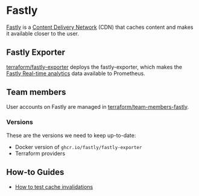 # Fastly

[Fastly] is a [Content Delivery Network] (CDN) that caches content and makes it
available closer to the user.

## Fastly Exporter

[terraform/fastly-exporter] deploys the fastly-exporter, which makes the
[Fastly Real-time analytics](https://www.fastly.com/documentation/reference/api/metrics-stats/realtime/)
data available to Prometheus.

## Team members

User accounts on Fastly are managed in [terraform/team-members-fastly].

### Versions

These are the versions we need to keep up-to-date:

- Docker version of `ghcr.io/fastly/fastly-exporter`
- Terraform providers

## How-to Guides

- [How to test cache invalidations](./how-to-test-cache-invalidations.md)

[content delivery network]: https://en.wikipedia.org/wiki/Content_delivery_network
[fastly]: https://www.fastly.com/
[terraform/fastly-exporter]: https://github.com/rust-lang/simpleinfra/tree/master/terraform/fastly-exporter
[terraform/team-members-fastly]: https://github.com/rust-lang/simpleinfra/tree/master/terraform/team-members-fastly
